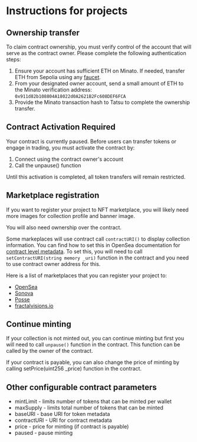 # Instructions for projects

## Ownership transfer
To claim contract ownership, you must verify control of the account that will serve as the contract owner. Please complete the following authentication steps:
1. Ensure your account has sufficient ETH on Minato. If needed, transfer ETH from Sepolia using any [faucet](https://docs.soneium.org/docs/builders/tools/faucets).
2. From your designated owner account, send a small amount of ETH to the Minato verification address: `0x911d82b108804A18022d0A2621B2Fc608DEF6FCA` 
3. Provide the Minato transaction hash to Tatsu to complete the ownership transfer.
   

## Contract Activation Required
Your contract is currently paused. Before users can transfer tokens or engage in trading, you must activate the contract by:
1. Connect using the contract owner's account
2. Call the unpause() function

Until this activation is completed, all token transfers will remain restricted.


## Marketplace registration
If you want to register your project to NFT marketplace, you will likely need more images for collection profile and banner image.

You will also need ownership over the contract.

Some markeplaces will use contract call `contractURI()` to display collection information. You can find how to set this in OpenSea documentation for [contract level metadata](https://docs.opensea.io/docs/contract-level-metadata). To set this, you will need to call `setContractURI(string memory _uri)` function in the contract and you need to use contract owner address for this.

Here is a list of marketplaces that you can register your project to:
- [OpenSea](https://opensea.io/)
- [Sonova](https://sonova.one/soneium/collections)
- [Posse](https://posse.market/home)
- [fractalvisions.io](https://fractalvisions.io/)


## Continue minting
If your collection is not minted out, you can continue minting but first you will need to call `unpause()` function in the contract. This function can be called by the owner of the contract. 

If your contract is payable, you can also change the price of minting by calling setPrice(uint256 _price) function in the contract.


## Other configurable contract parameters
* mintLimit - limits number of tokens that can be minted per wallet
* maxSupply - limits total number of tokens that can be minted
* baseURI - base URI for token metadata
* contractURI - URI for contract metadata
* price - price for minting (if contract is payable)
* paused - pause minting